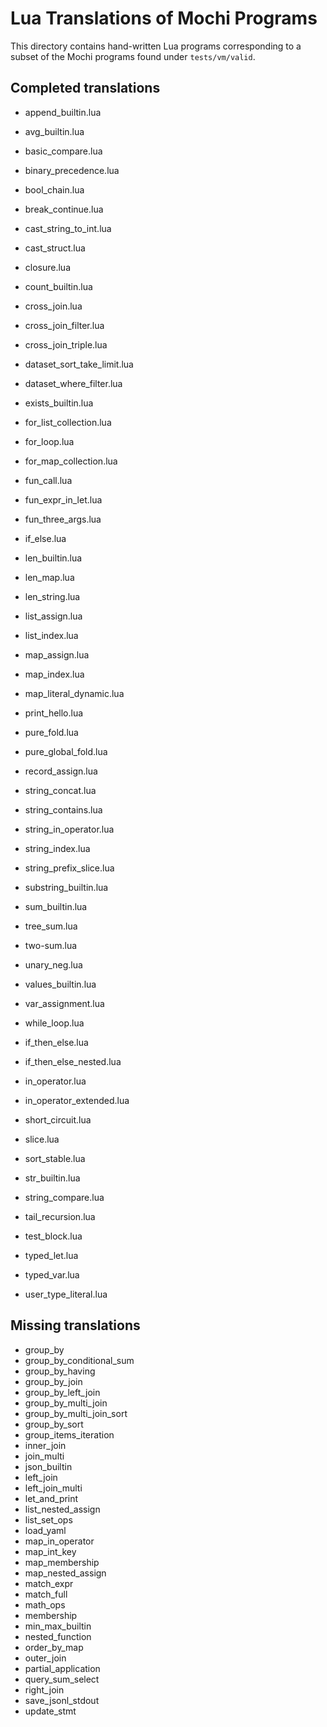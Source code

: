 # Lua Translations of Mochi Programs

This directory contains hand-written Lua programs corresponding to a subset of the Mochi programs found under `tests/vm/valid`.

## Completed translations

- append_builtin.lua
- avg_builtin.lua
- basic_compare.lua
- binary_precedence.lua
- bool_chain.lua
- break_continue.lua
- cast_string_to_int.lua
- cast_struct.lua
- closure.lua
- count_builtin.lua
- cross_join.lua
- cross_join_filter.lua
- cross_join_triple.lua
- dataset_sort_take_limit.lua
- dataset_where_filter.lua
- exists_builtin.lua
- for_list_collection.lua
- for_loop.lua
- for_map_collection.lua
- fun_call.lua
- fun_expr_in_let.lua
- fun_three_args.lua

- if_else.lua
- len_builtin.lua
- len_map.lua
- len_string.lua
- list_assign.lua
- list_index.lua
- map_assign.lua
- map_index.lua
- map_literal_dynamic.lua
- print_hello.lua
- pure_fold.lua
- pure_global_fold.lua
- record_assign.lua
- string_concat.lua
- string_contains.lua
- string_in_operator.lua
- string_index.lua
- string_prefix_slice.lua
- substring_builtin.lua
- sum_builtin.lua
- tree_sum.lua
- two-sum.lua
- unary_neg.lua
- values_builtin.lua
- var_assignment.lua
- while_loop.lua
- if_then_else.lua
- if_then_else_nested.lua
- in_operator.lua
- in_operator_extended.lua
- short_circuit.lua
- slice.lua
- sort_stable.lua
- str_builtin.lua
- string_compare.lua
- tail_recursion.lua
- test_block.lua
- typed_let.lua
- typed_var.lua
- user_type_literal.lua
## Missing translations

- group_by
- group_by_conditional_sum
- group_by_having
- group_by_join
- group_by_left_join
- group_by_multi_join
- group_by_multi_join_sort
- group_by_sort
- group_items_iteration
- inner_join
- join_multi
- json_builtin
- left_join
- left_join_multi
- let_and_print
- list_nested_assign
- list_set_ops
- load_yaml
- map_in_operator
- map_int_key
- map_membership
- map_nested_assign
- match_expr
- match_full
- math_ops
- membership
- min_max_builtin
- nested_function
- order_by_map
- outer_join
- partial_application
- query_sum_select
- right_join
- save_jsonl_stdout
- update_stmt


